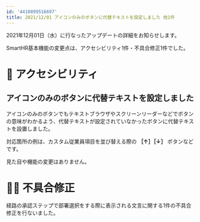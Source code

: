 ```yaml
---
id: '4410899516697'
title: 2021/12/01 アイコンのみのボタンに代替テキストを設定しました 他1件
---
```

2021年12月01日（水）に行なったアップデートの詳細をお知らせします。

SmartHR基本機能の変更点は、アクセシビリティ1件・不具合修正1件でした。

# 🎢 アクセシビリティ

## アイコンのみのボタンに代替テキストを設定しました

アイコンのみのボタンでもテキストブラウザやスクリーンリーダーなどでボタンの意味がわかるよう、代替テキストが設定されていなかったボタンに代替テキストを設置しました。

対応箇所の例は、カスタム従業員項目を並び替える際の **［↑］［↓］** ボタンなどです。

見た目や機能の変更はありません。

# 👨‍⚕️ 不具合修正

経路の承認ステップで部署選択をする際に表示される文言に関する1件の不具合修正を行ないました。
